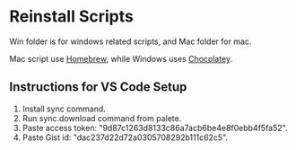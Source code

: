 # Reinstall Scripts

Win folder is for windows related scripts, and Mac folder for mac.

Mac script use [Homebrew](https://brew.sh/), while Windows uses [Chocolatey](https://chocolatey.org/).

## Instructions for VS Code Setup

1. Install sync command.
2. Run sync.download command from palete.
3. Paste access token: "9d87c1263d8133c86a7acb6be4e8f0ebb4f5fa52".
4. Paste Gist id: "dac237d22d72a0305708292b111c62c5".
